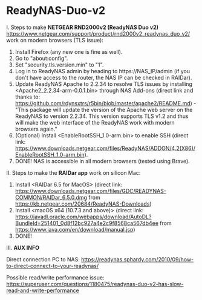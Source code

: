 # ReadyNAS-Duo-v2

I. Steps to make **NETGEAR RND2000v2 (ReadyNAS Duo v2)** https://www.netgear.com/support/product/rnd2000v2_readynas_duo_v2/
work on modern browsers (TLS issue):

1. Install Firefox (any new one is fine as well).
2. Go to "about:config".
3. Set "security.tls.version.min" to "1".
4. Log in to ReadyNAS admin by heading to https://NAS_IP/admin (if you don't have access to the router, the NAS IP can be checked in RAIDar).
6. Update ReadyNAS Apache to 2.2.34 to resolve TLS issues by installing <Apache2_2.2.34-arm-0.0.1.bin> through NAS Add-ons (direct link and thanks to: https://github.com/rdynsxtrs/r5bin/blob/master/apache2/README.md) - "This package will update the version of the Apache web server on the ReadyNAS to version 2.2.34. This version supports TLS v1.2 and thus will make the web interface of the ReadyNAS work with modern browsers again."
5. (Optional) Install <EnableRootSSH_1.0-arm.bin> to enable SSH (direct link: https://www.downloads.netgear.com/files/ReadyNAS/ADDON/4.2(X86)/EnableRootSSH_1.0-arm.bin).
6. DONE! NAS is accessible in all modern browsers (tested using Brave).

II. Steps to make the **RAIDar app** work on silicon Mac:

1. Install <RAIDar 6.5 for MacOS> (direct link: https://www.downloads.netgear.com/files/GDC/READYNAS-COMMON/RAIDar_6.5.0.dmg from https://kb.netgear.com/20684/ReadyNAS-Downloads)
2. Install <macOS x64 (10.7.3 and above)> (direct link: https://javadl.oracle.com/webapps/download/AutoDL?BundleId=251401_0d8f12bc927a4e2c9f8568ca567db4ee from https://www.java.com/en/download/manual.jsp)
3. DONE!

III. **AUX INFO**

Direct connection PC to NAS: https://readynas.sphardy.com/2010/09/how-to-direct-connect-to-your-readynas/

Possible read/write performance issue: https://superuser.com/questions/1180475/readynas-duo-v2-has-slow-read-and-write-performance
